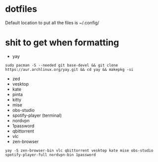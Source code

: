 # dotfiles
  Default location to put all the files is ~/.config/

# shit to get when formatting
  * yay
  ```
  sudo pacman -S --needed git base-devel && git clone https://aur.archlinux.org/yay.git && cd yay && makepkg -si
  ```

  * zed
  * vesktop
  * kate
  * pinta
  * kitty
  * mise
  * obs-studio
  * spotify-player (terminal)
  * nordvpn
  * 1password
  * qbittorrent
  * vlc
  * zen-browser


  ```
  yay -S zen-browser-bin vlc qbittorrent vesktop kate mise obs-studio spotify-player-full nordvpn-bin 1password
  ```
